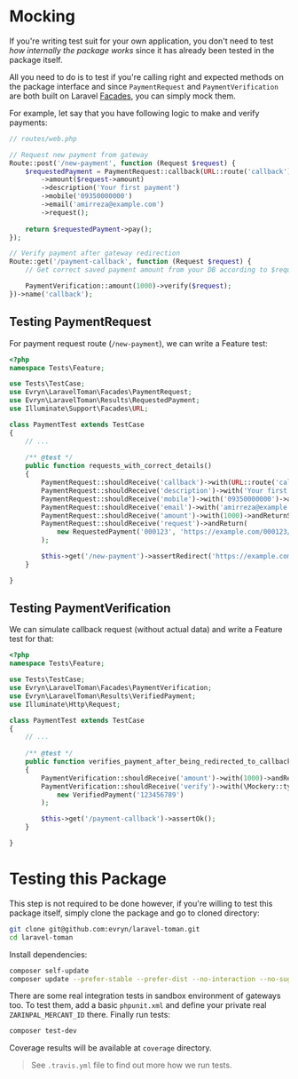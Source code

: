 # Mocking

If you're writing test suit for your own application, you don't need to test *how internally the package works* since it has already been tested in the package itself.

All you need to do is to test if you're calling right and expected methods on the package interface and since `PaymentRequest` and `PaymentVerification` are both built on Laravel [Facades](https://laravel.com/docs/master/facades), you can simply mock them.

For example, let say that you have following logic to make and verify payments:

```php
// routes/web.php

// Request new payment from gateway
Route::post('/new-payment', function (Request $request) {
    $requestedPayment = PaymentRequest::callback(URL::route('callback'))
        ->amount($request->amount)
        ->description('Your first payment')
        ->mobile('09350000000')
        ->email('amirreza@example.com')
        ->request();
        
    return $requestedPayment->pay();
});

// Verify payment after gateway redirection
Route::get('/payment-callback', function (Request $request) {
    // Get correct saved payment amount from your DB according to $request->Authority or similar callback data

    PaymentVerification::amount(1000)->verify($request);
})->name('callback');
```

## Testing PaymentRequest

For payment request route (`/new-payment`), we can write a Feature test:

```php
<?php
namespace Tests\Feature;

use Tests\TestCase;
use Evryn\LaravelToman\Facades\PaymentRequest;
use Evryn\LaravelToman\Results\RequestedPayment;
use Illuminate\Support\Facades\URL;

class PaymentTest extends TestCase
{
    // ...
    
    /** @test */
    public function requests_with_correct_details()
    {
        PaymentRequest::shouldReceive('callback')->with(URL::route('callback'))->andReturnSelf();
        PaymentRequest::shouldReceive('description')->with('Your first payment')->andReturnSelf();
        PaymentRequest::shouldReceive('mobile')->with('09350000000')->andReturnSelf();
        PaymentRequest::shouldReceive('email')->with('amirreza@example.com')->andReturnSelf();
        PaymentRequest::shouldReceive('amount')->with(1000)->andReturnSelf();
        PaymentRequest::shouldReceive('request')->andReturn(
            new RequestedPayment('000123', 'https://example.com/000123/pay')
        );

        $this->get('/new-payment')->assertRedirect('https://example.com/000123/pay');
    }

}
```

## Testing PaymentVerification

We can simulate callback request (without actual data) and write a Feature test for that:

```php
<?php
namespace Tests\Feature;

use Tests\TestCase;
use Evryn\LaravelToman\Facades\PaymentVerification;
use Evryn\LaravelToman\Results\VerifiedPayment;
use Illuminate\Http\Request;

class PaymentTest extends TestCase
{
    // ...
    
    /** @test */
    public function verifies_payment_after_being_redirected_to_callback_page()
    {
        PaymentVerification::shouldReceive('amount')->with(1000)->andReturnSelf();
        PaymentVerification::shouldReceive('verify')->with(\Mockery::type(Request::class))->andReturn(
            new VerifiedPayment('123456789')
        );

        $this->get('/payment-callback')->assertOk();
    }

}
```

# Testing this Package

This step is not required to be done however, if you're willing to test this package itself, simply clone the package and go to cloned directory:
```bash
git clone git@github.com:evryn/laravel-toman.git
cd laravel-toman
```

Install dependencies:
```bash
composer self-update
composer update --prefer-stable --prefer-dist --no-interaction --no-suggest
```

There are some real integration tests in sandbox environment of gateways too. To test them, add a basic `phpunit.xml` and define your private real `ZARINPAL_MERCANT_ID` there.
Finally run tests:
```bash
composer test-dev
```

Coverage results will be available at `coverage` directory.

> See `.travis.yml` file to find out more how we run tests.